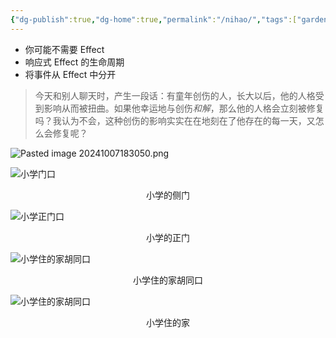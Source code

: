 ```yaml
---
{"dg-publish":true,"dg-home":true,"permalink":"/nihao/","tags":["gardenEntry"],"dgPassFrontmatter":true,"created":"2023-09-29T22:57:39.467+08:00","updated":"2024-12-21T18:55:47.396+08:00"}
---
```


- 你可能不需要 Effect
- 响应式 Effect 的生命周期
- 将事件从 Effect 中分开


> 
> 今天和别人聊天时，产生一段话：有童年创伤的人，长大以后，他的人格受到影响从而被扭曲。如果他幸运地与创伤*和解*，那么他的人格会立刻被修复吗？我认为不会，这种创伤的影响实实在在地刻在了他存在的每一天，又怎么会修复呢？

![Pasted image 20241007183050.png](/img/user/Pasted%20image%2020241007183050.png)

![小学门口](https://i.v2ex.co/8G27e944.jpeg)
<p style="text-align:center">小学的侧门</p>

![小学正门口](https://i.v2ex.co/4G6Nh7sL.jpeg)<p style="text-align:center">小学的正门</p>


![小学住的家胡同口](https://i.v2ex.co/0sVBvAEY.jpeg)<p style="text-align:center">小学住的家胡同口</p>

![小学住的家胡同口](https://i.v2ex.co/DO2XStey.jpeg)<p style="text-align:center">小学住的家</p>

